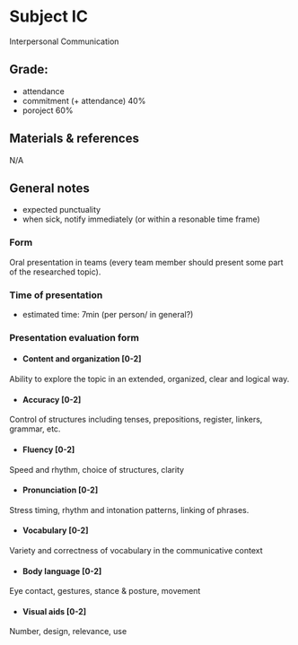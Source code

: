 # Subject IC
Interpersonal Communication
## Grade:
  - attendance
  - commitment (+ attendance) 40%
  - poroject 60%
## Materials & references
N/A
## General notes
  - expected punctuality
  - when sick, notify immediately (or within a resonable time frame)
### Form
Oral presentation in teams (every team member should present some part of the researched topic).
### Time of presentation
 - estimated time: 7min (per person/ in general?)
### Presentation evaluation form
- #### Content and organization [0-2]
Ability to explore the topic in an extended, organized, clear and logical way. 
- #### Accuracy [0-2]
Control of structures including tenses, prepositions, register, linkers, grammar, etc.	
- #### Fluency [0-2]
Speed and rhythm, choice of structures, clarity
- #### Pronunciation [0-2]
Stress timing, rhythm and intonation patterns, linking of phrases.	
- #### Vocabulary [0-2]
Variety and correctness of vocabulary in the communicative context	
- #### Body language [0-2]
Eye contact, gestures, stance & posture, movement
- #### Visual aids [0-2]
Number, design, relevance, use
